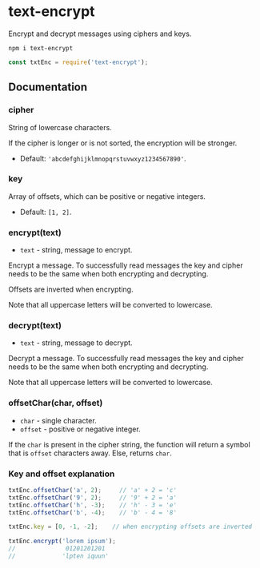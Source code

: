 # text-encrypt

Encrypt and decrypt messages using ciphers and keys.

`npm i text-encrypt`

```js
const txtEnc = require('text-encrypt');
```

## Documentation

### cipher

String of lowercase characters.

If the cipher is longer or is not sorted, the encryption will be stronger.

* Default: `'abcdefghijklmnopqrstuvwxyz1234567890'`.

### key

Array of offsets, which can be positive or negative integers.

* Default: `[1, 2]`.

### encrypt(text)

* `text` - string, message to encrypt.

Encrypt a message. To successfully read messages the key and cipher needs to be the same when both encrypting and decrypting.

Offsets are inverted when encrypting.

Note that all uppercase letters will be converted to lowercase.

### decrypt(text)

* `text` - string, message to decrypt.

Decrypt a message. To successfully read messages the key and cipher needs to be the same when both encrypting and decrypting.

Note that all uppercase letters will be converted to lowercase.

### offsetChar(char, offset)

* `char` - single character.
* `offset` - positive or negative integer.

If the `char` is present in the cipher string, the function will return a symbol that is `offset` characters away.
Else, returns `char`.

### Key and offset explanation

```js
txtEnc.offsetChar('a', 2);     // 'a' + 2 = 'c'
txtEnc.offsetChar('9', 2);     // '9' + 2 = 'a'
txtEnc.offsetChar('h', -3);    // 'h' - 3 = 'e'
txtEnc.offsetChar('b', -4);    // 'b' - 4 = '8'
```

```js
txtEnc.key = [0, -1, -2];    // when encrypting offsets are inverted

txtEnc.encrypt('lorem ipsum');
//              01201201201
//             'lpten iquun'
```
